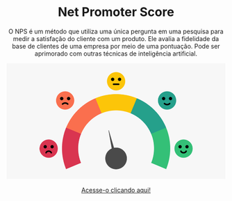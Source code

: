 ### <h1 align="center">Net Promoter Score</h1>
<p align="center"> O NPS é um método que utiliza uma única pergunta em uma pesquisa para medir a satisfação do cliente com um produto. Ele avalia a fidelidade da base de clientes de uma empresa por meio de uma pontuação. 
Pode ser aprimorado com outras técnicas de inteligência artificial. </p>

<img src="nps.png">

<p align="center">
  <a href="net-promoter-score.ipynb">Acesse-o clicando aqui!</a>
</p>
